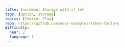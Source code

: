 ```yaml
---
title: Increment Storage with if let
tags: [Option, storage]
topics: [Control Flow]
repo: https://github.com/near-examples/token-factory
difficulty:
  near: 2
  language: 1
---
```


```https://github.com/near-examples/token-factory/blob/a56667bf930d2316a911d6cc6f703a5a420739dd/contracts/factory/src/lib.rs#L36-L42
```

```https://github.com/near-examples/token-factory/blob/a56667bf930d2316a911d6cc6f703a5a420739dd/contracts/factory/src/lib.rs#L87-L99
```
